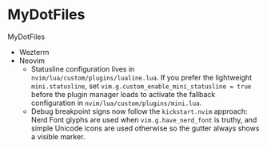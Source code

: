# MyDotFiles



MyDotFiles



* Wezterm
* Neovim
  * Statusline configuration lives in `nvim/lua/custom/plugins/lualine.lua`. If you
    prefer the lightweight `mini.statusline`, set `vim.g.custom_enable_mini_statusline = true`
    before the plugin manager loads to activate the fallback configuration in
    `nvim/lua/custom/plugins/mini.lua`.
  * Debug breakpoint signs now follow the `kickstart.nvim` approach: Nerd Font glyphs are
    used when `vim.g.have_nerd_font` is truthy, and simple Unicode icons are used otherwise so
    the gutter always shows a visible marker.
